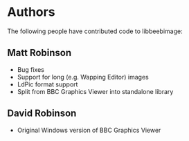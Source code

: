 Authors
=======

The following people have contributed code to libbeebimage:

Matt Robinson
-------------

* Bug fixes
* Support for long (e.g. Wapping Editor) images
* LdPic format support
* Split from BBC Graphics Viewer into standalone library

David Robinson
--------------

* Original Windows version of BBC Graphics Viewer
